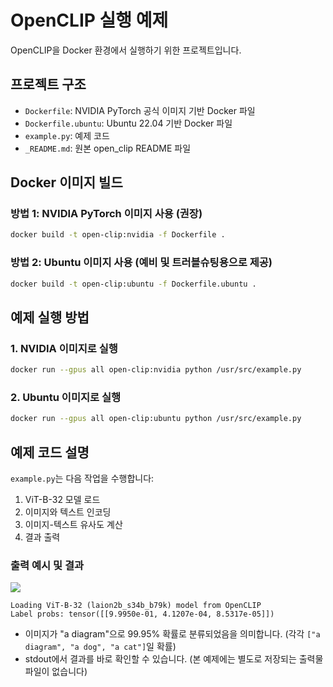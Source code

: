 # OpenCLIP 실행 예제
OpenCLIP을 Docker 환경에서 실행하기 위한 프로젝트입니다.

## 프로젝트 구조
- `Dockerfile`: NVIDIA PyTorch 공식 이미지 기반 Docker 파일
- `Dockerfile.ubuntu`: Ubuntu 22.04 기반 Docker 파일
- `example.py`: 예제 코드
- `_README.md`: 원본 open_clip README 파일

## Docker 이미지 빌드

### 방법 1: NVIDIA PyTorch 이미지 사용 (권장)
```bash
docker build -t open-clip:nvidia -f Dockerfile .
```

### 방법 2: Ubuntu 이미지 사용 (예비 및 트러블슈팅용으로 제공)
```bash
docker build -t open-clip:ubuntu -f Dockerfile.ubuntu .
```

## 예제 실행 방법

### 1. NVIDIA 이미지로 실행
```bash
docker run --gpus all open-clip:nvidia python /usr/src/example.py
```

### 2. Ubuntu 이미지로 실행
```bash
docker run --gpus all open-clip:ubuntu python /usr/src/example.py
```

## 예제 코드 설명

`example.py`는 다음 작업을 수행합니다:
1. ViT-B-32 모델 로드
2. 이미지와 텍스트 인코딩
3. 이미지-텍스트 유사도 계산
4. 결과 출력

### 출력 예시 및 결과
![](docs/CLIP.png)
```
Loading ViT-B-32 (laion2b_s34b_b79k) model from OpenCLIP
Label probs: tensor([[9.9950e-01, 4.1207e-04, 8.5317e-05]])
```
- 이미지가 "a diagram"으로 99.95% 확률로 분류되었음을 의미합니다. (각각 `["a diagram", "a dog", "a cat"]`일 확률)
- stdout에서 결과를 바로 확인할 수 있습니다. (본 예제에는 별도로 저장되는 출력물 파일이 없습니다)
